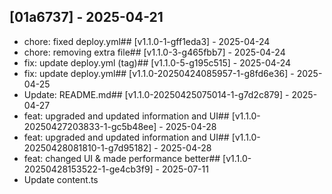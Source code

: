 ## [01a6737] - 2025-04-21
- chore: fixed deploy.yml## [v1.1.0-1-gff1eda3] - 2025-04-24
- chore: removing extra file## [v1.1.0-3-g465fbb7] - 2025-04-24
- fix: update deploy.yml (tag)## [v1.1.0-5-g195c515] - 2025-04-24
- fix: update deploy.yml## [v1.1.0-20250424085957-1-g8fd6e36] - 2025-04-25
- Update: README.md## [v1.1.0-20250425075014-1-g7d2c879] - 2025-04-27
- feat: upgraded and updated information and UI## [v1.1.0-20250427203833-1-gc5b48ee] - 2025-04-28
- feat: upgraded and updated information and UI## [v1.1.0-20250428081810-1-g7d95182] - 2025-04-28
- feat: changed UI & made performance better## [v1.1.0-20250428153522-1-ge4cb3f9] - 2025-07-11
- Update content.ts